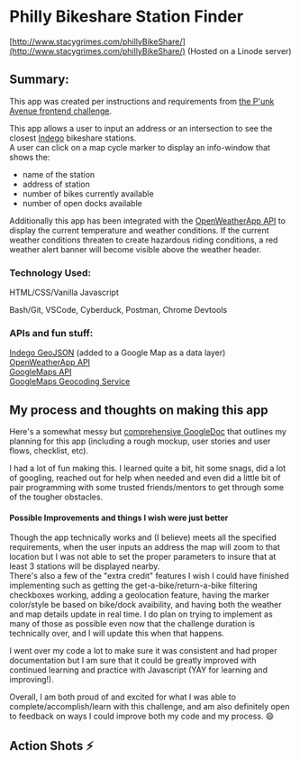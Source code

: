 # Philly Bikeshare Station Finder 

[http://www.stacygrimes.com/phillyBikeShare/](http://www.stacygrimes.com/phillyBikeShare/) (Hosted on a Linode server)

## Summary:

This app was created per instructions and requirements from [the P'unk Avenue frontend challenge](https://github.com/punkave/frontend-challenge).

This app allows a user to input an address or an intersection to see the closest [Indego](https://www.rideindego.com/) bikeshare stations.<br>
A user can click on a map cycle marker to display an info-window that shows the:
* name of the station 
* address of station 
* number of bikes currently available 
* number of open docks available 

Additionally this app has been integrated with the [OpenWeatherApp API](https://openweathermap.org/current) to display the current temperature and weather conditions. If the current weather conditions threaten to create hazardous riding conditions, a red weather alert banner will become visible above the weather header. 

### Technology Used: 
HTML/CSS/Vanilla Javascript 

Bash/Git, VSCode, Cyberduck, Postman, Chrome Devtools

### APIs and fun stuff:
[Indego GeoJSON](https://www.rideindego.com/stations/json/) (added to a Google Map as a data layer)<br>
[OpenWeatherApp API](https://openweathermap.org/current)<br>
[GoogleMaps API](https://developers.google.com/maps/documentation/javascript/tutorial)<br>
[GoogleMaps Geocoding Service](https://developers.google.com/maps/documentation/javascript/examples/geocoding-simple)

## My process and thoughts on making this app

Here's a somewhat messy but [comprehensive GoogleDoc](https://docs.google.com/document/d/1TY8q1FNVJaJJC5F07c9-WBXRYBiPzkegPMcbskoElpw/edit?usp=sharing_) that outlines my planning for this app (including a rough mockup, user stories and user flows, checklist, etc). 

I had a lot of fun making this.  I learned quite a bit, hit some snags, did a lot of googling, reached out for help when needed and even did a little bit of pair programming with some trusted friends/mentors to get through some of the tougher obstacles. 

#### Possible Improvements and things I wish were just better
Though the app technically works and (I believe) meets all the specified requirements, when the user inputs an address the map will zoom to that location but I was not able to set the proper parameters to insure that at least 3 stations will be displayed nearby. <br>
There's also a few of the "extra credit" features I wish I could have finished implementing such as getting the get-a-bike/return-a-bike filtering checkboxes working, adding a geolocation feature, having the marker color/style be based on bike/dock avaibility, and having both the weather and map details update in real time.  I do plan on trying to implement as many of those as possible even now that the challenge duration is technically over, and I will update this when that happens. 

I went over my code a lot to make sure it was consistent and had proper documentation but I am sure that it could be greatly improved with continued learning and practice with Javascript (YAY for learning and improving!).

Overall, I am both proud of and excited for what I was able to complete/accomplish/learn with this challenge, and am also definitely open to feedback on ways I could improve both my code and my process. :smile:

## Action Shots :zap:

